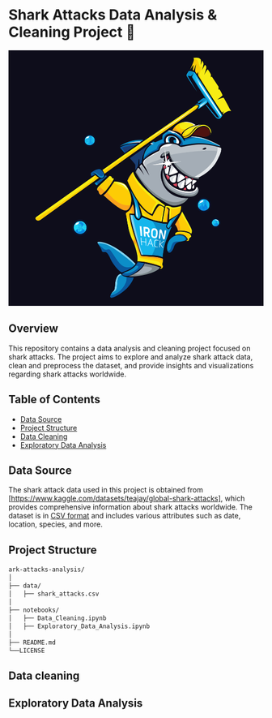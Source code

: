 # Shark Attacks Data Analysis & Cleaning Project 🦈
![Shark Attacks](/static/header.png)

## Overview

This repository contains a data analysis and cleaning project focused on shark attacks. The project aims to explore and analyze shark attack data, clean and preprocess the dataset, and provide insights and visualizations regarding shark attacks worldwide.

## Table of Contents

- [Data Source](#data-source)
- [Project Structure](#project-structure)
- [Data Cleaning](#data-cleaning)
- [Exploratory Data Analysis](#exploratory-data-analysis)

## Data Source<a id="data-source"></a>

The shark attack data used in this project is obtained from [https://www.kaggle.com/datasets/teajay/global-shark-attacks], which provides comprehensive information about shark attacks worldwide. The dataset is in [CSV format](data/shark_attacks.csv) and includes various attributes such as date, location, species, and more.

## Project Structure<a id="project-structure"></a>

```plaintext
ark-attacks-analysis/
│
├── data/
│   ├── shark_attacks.csv
│
├── notebooks/
│   ├── Data_Cleaning.ipynb
│   ├── Exploratory_Data_Analysis.ipynb
│
├── README.md
└──LICENSE
```
## Data cleaning<a id="data-cleaning"></a>
## Exploratory Data Analysis<a id="exploratory-data-analysis"></a>
